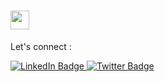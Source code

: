 

<h1>

  <img src="https://media.giphy.com/media/hvRJCLFzcasrR4ia7z/giphy.gif" width="30px"/>
</h1>

Let's connect :  
<div id="badges">
  <a href="https://www.linkedin.com/in/joel-muraguri-378592235/">
    <img src="https://img.shields.io/badge/LinkedIn-blue?style=for-the-badge&logo=linkedin&logoColor=white" alt="LinkedIn Badge"/>
  </a>
  
  <a href="https://twitter.com/_JoelMuraguri?t=S_PQPVCv7LgRaY9XssLIHA&s=08">
    <img src="https://img.shields.io/badge/Twitter-blue?style=for-the-badge&logo=twitter&logoColor=white" alt="Twitter Badge"/>
  </a>
</div>


